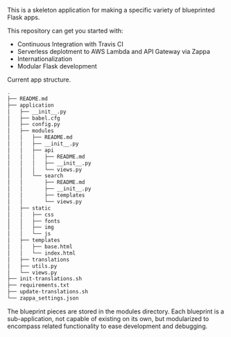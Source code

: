 This is a skeleton application for making a specific variety of blueprinted Flask apps.

This repository can get you started with:

* Continuous Integration with Travis CI
* Serverless deplotment to AWS Lambda and API Gateway via Zappa
* Internationalization
* Modular Flask development

Current app structure.
```bash
.
├── README.md
├── application
│   ├── __init__.py
│   ├── babel.cfg
│   ├── config.py
│   ├── modules
│   │   ├── README.md
│   │   ├── __init__.py
│   │   ├── api
│   │   │   ├── README.md
│   │   │   ├── __init__.py
│   │   │   └── views.py
│   │   └── search
│   │       ├── README.md
│   │       ├── __init__.py
│   │       ├── templates
│   │       └── views.py
│   ├── static
│   │   ├── css
│   │   ├── fonts
│   │   ├── img
│   │   └── js
│   ├── templates
│   │   ├── base.html
│   │   └── index.html
│   ├── translations
│   ├── utils.py
│   └── views.py
├── init-translations.sh
├── requirements.txt
├── update-translations.sh
└── zappa_settings.json
```

The blueprint pieces are stored in the modules directory. Each blueprint is a sub-application, not capable of existing on its own, but modularized to encompass related functionality to ease development and debugging.

